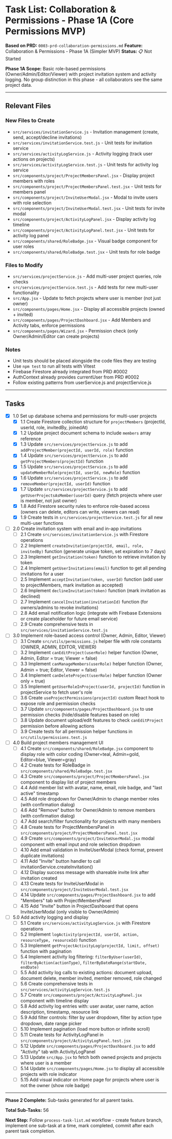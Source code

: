 # Task List: Collaboration & Permissions - Phase 1A (Core Permissions MVP)

**Based on PRD:** `0003-prd-collaboration-permissions.md`
**Feature:** Collaboration & Permissions - Phase 1A (Simpler MVP)
**Status:** 📋 Not Started

**Phase 1A Scope:** Basic role-based permissions (Owner/Admin/Editor/Viewer) with project invitation system and activity logging. No group distinction in this phase - all collaborators see the same project data.

---

## Relevant Files

### New Files to Create
- `src/services/invitationService.js` - Invitation management (create, send, accept/decline invitations)
- `src/services/invitationService.test.js` - Unit tests for invitation service
- `src/services/activityLogService.js` - Activity logging (track user actions on projects)
- `src/services/activityLogService.test.js` - Unit tests for activity log service
- `src/components/project/ProjectMembersPanel.jsx` - Display project members with roles
- `src/components/project/ProjectMembersPanel.test.jsx` - Unit tests for members panel
- `src/components/project/InviteUserModal.jsx` - Modal to invite users with role selection
- `src/components/project/InviteUserModal.test.jsx` - Unit tests for invite modal
- `src/components/project/ActivityLogPanel.jsx` - Display activity log timeline
- `src/components/project/ActivityLogPanel.test.jsx` - Unit tests for activity log panel
- `src/components/shared/RoleBadge.jsx` - Visual badge component for user roles
- `src/components/shared/RoleBadge.test.jsx` - Unit tests for role badge

### Files to Modify
- `src/services/projectService.js` - Add multi-user project queries, role checks
- `src/services/projectService.test.js` - Add tests for new multi-user functionality
- `src/App.jsx` - Update to fetch projects where user is member (not just owner)
- `src/components/pages/Home.jsx` - Display all accessible projects (owned + invited)
- `src/components/pages/ProjectDashboard.jsx` - Add Members and Activity tabs, enforce permissions
- `src/components/pages/Wizard.jsx` - Permission check (only Owner/Admin/Editor can create projects)

### Notes

- Unit tests should be placed alongside the code files they are testing
- Use `npm test` to run all tests with Vitest
- Firebase Firestore already integrated from PRD #0002
- AuthContext already provides currentUser from PRD #0002
- Follow existing patterns from userService.js and projectService.js

---

## Tasks

- [x] 1.0 Set up database schema and permissions for multi-user projects
  - [x] 1.1 Create Firestore collection structure for `projectMembers` (projectId, userId, role, invitedBy, joinedAt)
  - [x] 1.2 Update project document schema to include `members` array reference
  - [x] 1.3 Update `src/services/projectService.js` to add `addProjectMember(projectId, userId, role)` function
  - [x] 1.4 Update `src/services/projectService.js` to add `getProjectMembers(projectId)` function
  - [x] 1.5 Update `src/services/projectService.js` to add `updateMemberRole(projectId, userId, newRole)` function
  - [x] 1.6 Update `src/services/projectService.js` to add `removeMember(projectId, userId)` function
  - [x] 1.7 Update `src/services/projectService.js` to add `getUserProjectsAsMember(userId)` query (fetch projects where user is member, not just owner)
  - [x] 1.8 Add Firestore security rules to enforce role-based access (owners can delete, editors can write, viewers can read)
  - [x] 1.9 Create tests in `src/services/projectService.test.js` for all new multi-user functions

- [ ] 2.0 Create invitation system with email and in-app invitations
  - [ ] 2.1 Create `src/services/invitationService.js` with Firestore operations
  - [ ] 2.2 Implement `createInvitation(projectId, email, role, invitedBy)` function (generate unique token, set expiration to 7 days)
  - [ ] 2.3 Implement `getInvitation(token)` function to retrieve invitation by token
  - [ ] 2.4 Implement `getUserInvitations(email)` function to get all pending invitations for a user
  - [ ] 2.5 Implement `acceptInvitation(token, userId)` function (add user to projectMembers, mark invitation as accepted)
  - [ ] 2.6 Implement `declineInvitation(token)` function (mark invitation as declined)
  - [ ] 2.7 Implement `cancelInvitation(invitationId)` function (for owners/admins to revoke invitations)
  - [ ] 2.8 Add email notification logic (integrate with Firebase Extensions or create placeholder for future email service)
  - [ ] 2.9 Create comprehensive tests in `src/services/invitationService.test.js`

- [ ] 3.0 Implement role-based access control (Owner, Admin, Editor, Viewer)
  - [ ] 3.1 Create `src/utils/permissions.js` helper file with role constants (OWNER, ADMIN, EDITOR, VIEWER)
  - [ ] 3.2 Implement `canEditProject(userRole)` helper function (Owner, Admin, Editor = true; Viewer = false)
  - [ ] 3.3 Implement `canManageMembers(userRole)` helper function (Owner, Admin = true; Editor, Viewer = false)
  - [ ] 3.4 Implement `canDeleteProject(userRole)` helper function (Owner only = true)
  - [ ] 3.5 Implement `getUserRoleInProject(userId, projectId)` function in projectService to fetch user's role
  - [ ] 3.6 Create `useProjectPermissions(projectId)` custom React hook to expose role and permission checks
  - [ ] 3.7 Update `src/components/pages/ProjectDashboard.jsx` to use permission checks (hide/disable features based on role)
  - [ ] 3.8 Update document upload/edit features to check `canEditProject` permission before allowing actions
  - [ ] 3.9 Create tests for all permission helper functions in `src/utils/permissions.test.js`

- [ ] 4.0 Build project members management UI
  - [ ] 4.1 Create `src/components/shared/RoleBadge.jsx` component to display role with color coding (Owner=teal, Admin=gold, Editor=blue, Viewer=gray)
  - [ ] 4.2 Create tests for RoleBadge in `src/components/shared/RoleBadge.test.jsx`
  - [ ] 4.3 Create `src/components/project/ProjectMembersPanel.jsx` component to display list of project members
  - [ ] 4.4 Add member list with avatar, name, email, role badge, and "last active" timestamp
  - [ ] 4.5 Add role dropdown for Owner/Admin to change member roles (with confirmation dialog)
  - [ ] 4.6 Add "Remove" button for Owner/Admin to remove members (with confirmation dialog)
  - [ ] 4.7 Add search/filter functionality for projects with many members
  - [ ] 4.8 Create tests for ProjectMembersPanel in `src/components/project/ProjectMembersPanel.test.jsx`
  - [ ] 4.9 Create `src/components/project/InviteUserModal.jsx` modal component with email input and role selection dropdown
  - [ ] 4.10 Add email validation in InviteUserModal (check format, prevent duplicate invitations)
  - [ ] 4.11 Add "Invite" button handler to call invitationService.createInvitation()
  - [ ] 4.12 Display success message with shareable invite link after invitation created
  - [ ] 4.13 Create tests for InviteUserModal in `src/components/project/InviteUserModal.test.jsx`
  - [ ] 4.14 Update `src/components/pages/ProjectDashboard.jsx` to add "Members" tab with ProjectMembersPanel
  - [ ] 4.15 Add "Invite" button in ProjectDashboard that opens InviteUserModal (only visible to Owner/Admin)

- [ ] 5.0 Add activity logging and display
  - [ ] 5.1 Create `src/services/activityLogService.js` with Firestore operations
  - [ ] 5.2 Implement `logActivity(projectId, userId, action, resourceType, resourceId)` function
  - [ ] 5.3 Implement `getProjectActivityLog(projectId, limit, offset)` function with pagination
  - [ ] 5.4 Implement activity log filtering: `filterByUser(userId)`, `filterByAction(actionType)`, `filterByDateRange(startDate, endDate)`
  - [ ] 5.5 Add activity log calls to existing actions: document upload, document delete, member invited, member removed, role changed
  - [ ] 5.6 Create comprehensive tests in `src/services/activityLogService.test.js`
  - [ ] 5.7 Create `src/components/project/ActivityLogPanel.jsx` component with timeline display
  - [ ] 5.8 Add activity log entries with: user avatar, user name, action description, timestamp, resource link
  - [ ] 5.9 Add filter controls: filter by user dropdown, filter by action type dropdown, date range picker
  - [ ] 5.10 Implement pagination (load more button or infinite scroll)
  - [ ] 5.11 Create tests for ActivityLogPanel in `src/components/project/ActivityLogPanel.test.jsx`
  - [ ] 5.12 Update `src/components/pages/ProjectDashboard.jsx` to add "Activity" tab with ActivityLogPanel
  - [ ] 5.13 Update `src/App.jsx` to fetch both owned projects and projects where user is a member
  - [ ] 5.14 Update `src/components/pages/Home.jsx` to display all accessible projects with role indicator
  - [ ] 5.15 Add visual indicator on Home page for projects where user is not the owner (show role badge)

---

**Phase 2 Complete:** Sub-tasks generated for all parent tasks.

**Total Sub-Tasks:** 56

**Next Step:** Follow `process-task-list.md` workflow - create feature branch, implement one sub-task at a time, mark completed, commit after each parent task completion.

